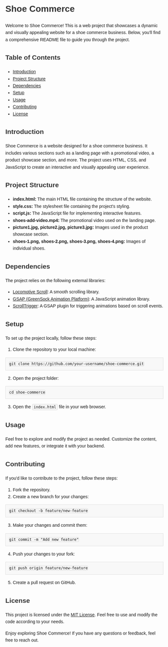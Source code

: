 <!DOCTYPE html>
<html lang="en">

<head>
    <meta charset="UTF-8">
    <meta name="viewport" content="width=device-width, initial-scale=1.0">
    <title>Shoe Commerce - README</title>
    <style>
        /* Add your custom styles for the README here */
        body {
            font-family: Arial, sans-serif;
            line-height: 1.6;
            margin: 20px;
        }
      h1, h2, h3 {
            color: #333;
        }
      code {
            background-color: #f4f4f4;
            padding: 2px 4px;
            border: 1px solid #ddd;
            border-radius: 4px;
        }
      pre {
            background-color: #f8f8f8;
            border: 1px solid #ddd;
            padding: 10px;
            overflow: auto;
        }
        /* Add more styles as needed */
    </style>
</head>

<body>
    <h1>Shoe Commerce</h1>
    <p>Welcome to Shoe Commerce! This is a web project that showcases a dynamic and visually appealing website for a shoe commerce business. Below, you'll find a comprehensive README file to guide you through the project.</p>
    <h2>Table of Contents</h2>
    <ul>
        <li><a href="#introduction">Introduction</a></li>
        <li><a href="#project-structure">Project Structure</a></li>
        <li><a href="#dependencies">Dependencies</a></li>
        <li><a href="#setup">Setup</a></li>
        <li><a href="#usage">Usage</a></li>
        <li><a href="#contributing">Contributing</a></li>
        <li><a href="#license">License</a></li>
    </ul>
    <h2 id="introduction">Introduction</h2>
  <p>Shoe Commerce is a website designed for a shoe commerce business. It includes various sections such as a landing page with a promotional video, a product showcase section, and more. The project uses HTML, CSS, and JavaScript to create an interactive and visually appealing user experience.</p>
    <h2 id="project-structure">Project Structure</h2>
    <ul>
        <li><strong>index.html:</strong> The main HTML file containing the structure of the website.</li>
        <li><strong>style.css:</strong> The stylesheet file containing the project's styling.</li>
        <li><strong>script.js:</strong> The JavaScript file for implementing interactive features.</li>
        <li><strong>shoes-add-video.mp4:</strong> The promotional video used on the landing page.</li>
        <li><strong>picture1.jpg, picture2.jpg, picture3.jpg:</strong> Images used in the product showcase section.</li>
        <li><strong>shoes-1.png, shoes-2.png, shoes-3.png, shoes-4.png:</strong> Images of individual shoes.</li>
    </ul>
    <h2 id="dependencies">Dependencies</h2>
    <p>The project relies on the following external libraries:</p>
    <ul>
        <li><a href="https://github.com/locomotivemtl/locomotive-scroll">Locomotive Scroll</a>: A smooth scrolling library.</li>
        <li><a href="https://greensock.com/gsap/">GSAP (GreenSock Animation Platform)</a>: A JavaScript animation library.</li>
        <li><a href="https://greensock.com/scrolltrigger/">ScrollTrigger</a>: A GSAP plugin for triggering animations based on scroll events.</li>
    </ul>
  <h2 id="setup">Setup</h2>
  <p>To set up the project locally, follow these steps:</p>
  <ol>
        <li>Clone the repository to your local machine:</li>
    </ol>
  <pre><code>git clone https://github.com/your-username/shoe-commerce.git</code></pre>
  <ol start="2">
        <li>Open the project folder:</li>
    </ol>
<pre><code>cd shoe-commerce</code></pre>
<ol start="3">
        <li>Open the <code>index.html</code> file in your web browser.</li>
    </ol>
 <h2 id="usage">Usage</h2>
<p>Feel free to explore and modify the project as needed. Customize the content, add new features, or integrate it with your backend.</p>

<h2 id="contributing">Contributing</h2>
<p>If you'd like to contribute to the project, follow these steps:</p>
<ol>
        <li>Fork the repository.</li>
        <li>Create a new branch for your changes:</li>
    </ol>
<pre><code>git checkout -b feature/new-feature</code></pre>
<ol start="3">
        <li>Make your changes and commit them:</li>
    </ol>
<pre><code>git commit -m "Add new feature"</code></pre>
<ol start="4">
        <li>Push your changes to your fork:</li>
    </ol>
<pre><code>git push origin feature/new-feature</code></pre>
<ol start="5">
        <li>Create a pull request on GitHub.</li>
    </ol>
    <h2 id="license">License</h2>
<p>This project is licensed under the <a href="LICENSE">MIT License</a>. Feel free to use and modify the code according to your needs.</p>
<p>Enjoy exploring Shoe Commerce! If you have any questions or feedback, feel free to reach out.</p>

</body>

</html>
